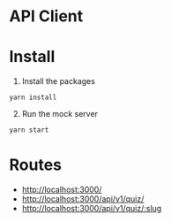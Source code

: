 # API Client

# Install

1. Install the packages
```
yarn install
```

2. Run the mock server
```
yarn start
```

# Routes

- [http://localhost:3000/](http://localhost:3000/)
- [http://localhost:3000/api/v1/quiz/](http://localhost:3000/api/v1/quiz/)
- [http://localhost:3000/api/v1/quiz/:slug](http://localhost:3000/api/v1/quiz/javascript-quiz)
